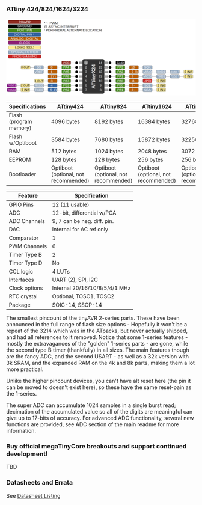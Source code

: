### ATtiny 424/824/1624/3224
![x24 Pin Mapping](ATtiny_x24.gif "Arduino Pin Mapping for ATtiny x24")

 Specifications |  ATtiny424|  ATtiny824  |  ATtiny1624  |    ATtiny3224
------------ | ------------- | ------------- | ------------- | -------------
Flash (program memory)   | 4096 bytes | 8192 bytes | 16384 bytes | 32768 bytes
Flash w/Optiboot   | 3584 bytes | 7680 bytes | 15872 bytes | 32256 bytes
RAM  | 512 bytes | 1024 bytes | 2048 bytes | 3072 bytes
EEPROM | 128 bytes | 128 bytes | 256 bytes | 256 bytes
Bootloader | Optiboot (optional, not recommended) | Optiboot (optional, not recommended)| Optiboot (optional, not recommended) | Optiboot (optional, not recommended)

Feature   | Specification  |
----------|----------------|
GPIO Pins | 12 (11 usable) |
ADC       | 12-bit, differential w/PGA |
ADC Channels | 9, 7 can be neg. diff. pin. |
DAC | Internal for AC ref only| 
Comparator | 1 |
PWM Channels | 6 |
Timer Type B | 2 |
Timer Type D | No |
CCL logic | 4 LUTs  |
Interfaces | UART (2), SPI, I2C |
Clock options | Internal 20/16/10/8/5/4/1 MHz |
RTC crystal   | Optional, TOSC1, TOSC2 |
Package | SOIC-14, SSOP-14 |

The smallest pincount of the tinyAVR 2-series parts. These have been announced in the full range of flash size options - Hopefully it won't be a repeat of the 3214 which was in the ATpacks, but never actually shipped, and had all references to it removed. Notice that some 1-series features - mostly the extravagances of the "golden" 1-series parts - are gone, while the second type B timer (thankfully) in all sizes. The main features though are the fancy ADC, and the second USART - as well as a 32k version with 3k SRAM, and the expanded RAM on the 4k and 8k parts, making them a lot more practical. 

Unlike the higher pincount devices, you can't have alt reset here (the pin it can be moved to doesn't exist here), so these have the same reset-pain as the 1-series. 

The super ADC can accumulate 1024 samples in a single burst read; decimation of the accumulated value so all of the digits are meaningful can give up to 17-bits of accuracy. For advanced ADC functionality, several new functions are provided, see ADC section of the main readme for more information.

### Buy official megaTinyCore breakouts and support continued development!
TBD

### Datasheets and Errata
See [Datasheet Listing](Datasheets.md)
